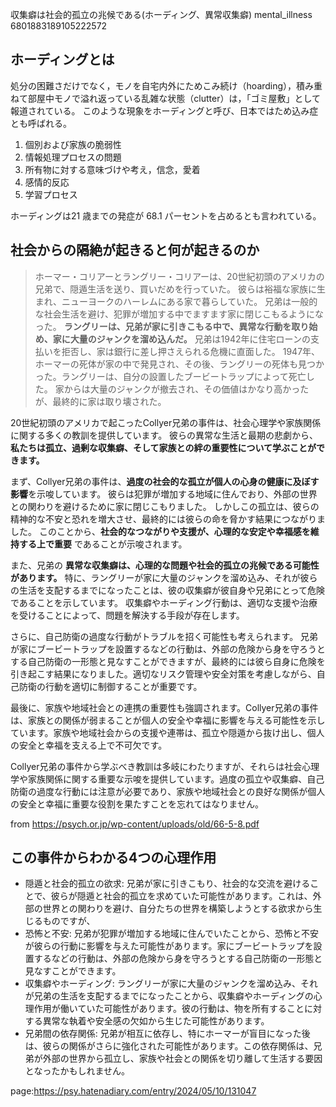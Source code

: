 収集癖は社会的孤立の兆候である(ホーディング、異常収集癖)
mental_illness
6801883189105222572



## ホーディングとは

処分の困難さだけでなく，モノを自宅内外にためこみ続け（hoarding），積み重ねて部屋中モノで溢れ返っている乱雑な状態（clutter）は，「ゴミ屋敷」として報道されている。
このような現象をホーディングと呼び、日本ではため込み症とも呼ばれる。

1. 個別および家族の脆弱性
4. 情報処理プロセスの問題
3. 所有物に対する意味づけや考え，信念，愛着
4. 感情的反応
5. 学習プロセス

ホーディングは21 歳までの発症が 68.1 パーセントを占めるとも言われている。



## 社会からの隔絶が起きると何が起きるのか

> ホーマー・コリアーとラングリー・コリアーは、20世紀初頭のアメリカの兄弟で、隠遁生活を送り、買いだめを行っていた。
> 彼らは裕福な家族に生まれ、ニューヨークのハーレムにある家で暮らしていた。
> 兄弟は一般的な社会生活を避け、犯罪が増加する中でますます家に閉じこもるようになった。
> **ラングリーは、兄弟が家に引きこもる中で、異常な行動を取り始め、家に大量のジャンクを溜め込んだ。**
> 兄弟は1942年に住宅ローンの支払いを拒否し、家は銀行に差し押さえられる危機に直面した。
> 1947年、ホーマーの死体が家の中で発見され、その後、ラングリーの死体も見つかった。ラングリーは、自分の設置したブービートラップによって死亡した。
> 家からは大量のジャンクが撤去され、その価値はかなり高かったが、最終的に家は取り壊された。

20世紀初頭のアメリカで起こったCollyer兄弟の事件は、社会心理学や家族関係に関する多くの教訓を提供しています。
彼らの異常な生活と最期の悲劇から、**私たちは孤立、過剰な収集癖、そして家族との絆の重要性について学ぶことができます。**

まず、Collyer兄弟の事件は、**過度の社会的な孤立が個人の心身の健康に及ぼす影響**を示唆しています。
彼らは犯罪が増加する地域に住んでおり、外部の世界との関わりを避けるために家に閉じこもりました。
しかしこの孤立は、彼らの精神的な不安と恐れを増大させ、最終的には彼らの命を脅かす結果につながりました。
このことから、**社会的なつながりや支援が、心理的な安定や幸福感を維持する上で重要** であることが示唆されます。

また、兄弟の **異常な収集癖は、心理的な問題や社会的孤立の兆候である可能性があります。**
特に、ラングリーが家に大量のジャンクを溜め込み、それが彼らの生活を支配するまでになったことは、彼の収集癖が彼自身や兄弟にとって危険であることを示しています。
収集癖やホーディング行動は、適切な支援や治療を受けることによって、問題を解決する手段が存在します。

さらに、自己防衛の過度な行動がトラブルを招く可能性も考えられます。
兄弟が家にブービートラップを設置するなどの行動は、外部の危険から身を守ろうとする自己防衛の一形態と見なすことができますが、最終的には彼ら自身に危険を引き起こす結果になりました。適切なリスク管理や安全対策を考慮しながら、自己防衛の行動を適切に制御することが重要です。

最後に、家族や地域社会との連携の重要性も強調されます。Collyer兄弟の事件は、家族との関係が弱まることが個人の安全や幸福に影響を与える可能性を示しています。家族や地域社会からの支援や連帯は、孤立や隠遁から抜け出し、個人の安全と幸福を支える上で不可欠です。

Collyer兄弟の事件から学ぶべき教訓は多岐にわたりますが、それらは社会心理学や家族関係に関する重要な示唆を提供しています。過度の孤立や収集癖、自己防衛の過度な行動には注意が必要であり、家族や地域社会との良好な関係が個人の安全と幸福に重要な役割を果たすことを忘れてはなりません。

from https://psych.or.jp/wp-content/uploads/old/66-5-8.pdf


## この事件からわかる4つの心理作用

- 隠遁と社会的孤立の欲求: 兄弟が家に引きこもり、社会的な交流を避けることで、彼らが隠遁と社会的孤立を求めていた可能性があります。これは、外部の世界との関わりを避け、自分たちの世界を構築しようとする欲求から生じるものですが、
- 恐怖と不安: 兄弟が犯罪が増加する地域に住んでいたことから、恐怖と不安が彼らの行動に影響を与えた可能性があります。家にブービートラップを設置するなどの行動は、外部の危険から身を守ろうとする自己防衛の一形態と見なすことができます。
- 収集癖やホーディング: ラングリーが家に大量のジャンクを溜め込み、それが兄弟の生活を支配するまでになったことから、収集癖やホーディングの心理作用が働いていた可能性があります。彼の行動は、物を所有することに対する異常な執着や安全感の欠如から生じた可能性があります。
- 兄弟間の依存関係: 兄弟が相互に依存し、特にホーマーが盲目になった後は、彼らの関係がさらに強化された可能性があります。この依存関係は、兄弟が外部の世界から孤立し、家族や社会との関係を切り離して生活する要因となったかもしれません。


page:https://psy.hatenadiary.com/entry/2024/05/10/131047